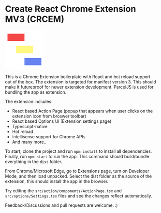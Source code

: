 # Create React Chrome Extension MV3 (CRCEM)

![CRCEM Icon](/src/icons/icon.png "CRCEM Icon")

This is a Chrome Extension boilerplate with React and hot reload support out of the box.
The extension is targeted for manifest version 3. This should make it futureproof for newer extension development. ParcelJS is used for bundling the app as extension.

The extension includes:

- React based Action Page (popup that appears when user clicks on the extension icon from broswer toolbar)
- React based Options UI (Extension settings page)
- Typescript-native
- Hot reload
- Intellisense support for Chrome APIs
- And many more..

To start, clone the project and run `npm install` to install all dependencies. Finally, run `npm start` to run the app. This command should build/bundle everything in the `dist` folder.

From Chrome/Microsoft Edge, go to Extensions page, turn on Developer Mode, and then load unpacked. Select the dist folder as the source of the extension, this should install the app in the browser.

Try editing the `src/action/components/ActionPage.tsx` and `src/options/Settings.tsx` files and see the changes reflect automatically.

Feedback/Discussions and pull requests are welcome. :)
